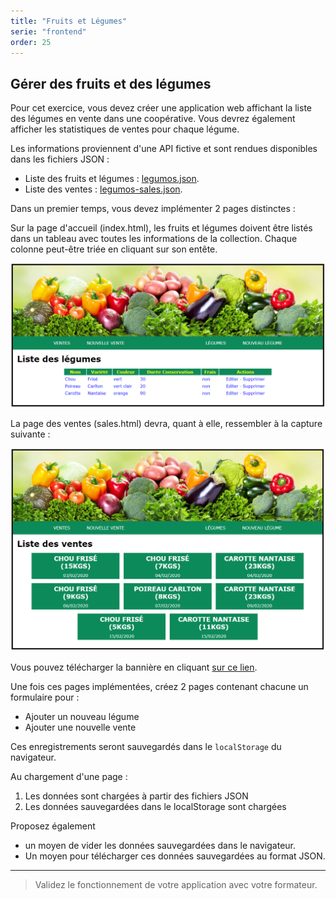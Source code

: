 ```yaml
---
title: "Fruits et Légumes"
serie: "frontend"
order: 25
---
```


## Gérer des fruits et des légumes

Pour cet exercice, vous devez créer une application web affichant la liste des légumes en vente dans une  coopérative. Vous devrez également afficher les statistiques de ventes pour chaque légume.

Les informations proviennent d'une API fictive et sont rendues disponibles dans les fichiers JSON :

- Liste des fruits et légumes : [legumos.json](legumos.json).
- Liste des ventes : [legumos-sales.json](legumos-sales.json).


Dans un premier temps, vous devez implémenter 2 pages distinctes :

Sur la page d'accueil (index.html), les fruits et légumes doivent être listés dans un tableau avec toutes les informations de la collection. Chaque colonne peut-être triée en cliquant sur son entête.

![legumos-home](legumos-list.png)

La page des ventes (sales.html) devra, quant à elle, ressembler à la capture suivante :

![legumos-list](legumos-home.png)

Vous pouvez télécharger la bannière en cliquant [sur ce lien](legumos.jpg).

Une fois ces pages implémentées, créez 2 pages contenant chacune un formulaire pour :
- Ajouter un nouveau légume
- Ajouter une nouvelle vente

Ces enregistrements seront sauvegardés dans le `localStorage` du navigateur.

Au chargement d'une page : 

1. Les données sont chargées à partir des fichiers JSON
2. Les données sauvegardées dans le localStorage sont chargées


Proposez également 
- un moyen de vider les données sauvegardées dans le navigateur.
- Un moyen pour télécharger ces données sauvegardées au format JSON.

---

> Validez le fonctionnement de votre application avec votre formateur.
